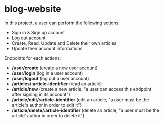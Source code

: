 # blog-website

In this project, a user can perform the following actions:

- Sign in & Sign up account
- Log out account
- Create, Read, Update and Delete their own articles
- Update their account informations

Endpoints for each actions:

- **/user/create** (create a new user account)
- **/user/login** (log in a user account)
- **/user/logout** (log out a user account)
- **/articles/:article-identifier** (read an article)
- **/article/new** (create a new article, "a user can access this endpoint after signing in its account")
- **/article/edit/:article-identifier** (edit an article, "a user must be the article's author in order to edit it")
- **/article/delete/:article-identifier** (delete an article, "a user must be the article' author in order to delete it")
